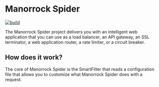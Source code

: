 # Manorrock Spider

[![build](https://github.com/manorrock/spider/actions/workflows/build.yml/badge.svg)](https://github.com/manorrock/spider/actions/workflows/build.yml)

The Manorrock Spider project delivers you with an intelligent web application
that you can use as a load balancer, an API gateway, an SSL terminator, a web 
application router, a rate limiter, or a circuit breaker.

## How does it work?

The core of Manorrock Spider is the SmartFilter that reads a configuration file 
that allows you to customize what Manorrock Spider does with a request.
